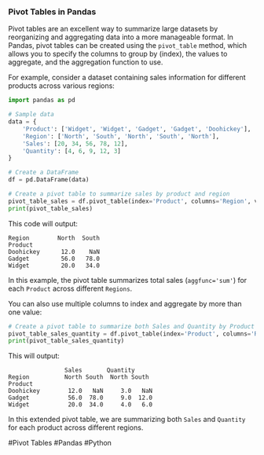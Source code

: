 ### Pivot Tables in Pandas

Pivot tables are an excellent way to summarize large datasets by reorganizing and aggregating data into a more manageable format. In Pandas, pivot tables can be created using the `pivot_table` method, which allows you to specify the columns to group by (index), the values to aggregate, and the aggregation function to use.

For example, consider a dataset containing sales information for different products across various regions:

```python
import pandas as pd

# Sample data
data = {
    'Product': ['Widget', 'Widget', 'Gadget', 'Gadget', 'Doohickey'],
    'Region': ['North', 'South', 'North', 'South', 'North'],
    'Sales': [20, 34, 56, 78, 12],
    'Quantity': [4, 6, 9, 12, 3]
}

# Create a DataFrame
df = pd.DataFrame(data)

# Create a pivot table to summarize sales by product and region
pivot_table_sales = df.pivot_table(index='Product', columns='Region', values='Sales', aggfunc='sum')
print(pivot_table_sales)
```

This code will output:

```
Region        North  South
Product                    
Doohickey      12.0    NaN
Gadget         56.0   78.0
Widget         20.0   34.0
```

In this example, the pivot table summarizes total sales (`aggfunc='sum'`) for each `Product` across different `Regions`.

You can also use multiple columns to index and aggregate by more than one value:

```python
# Create a pivot table to summarize both Sales and Quantity by Product and Region
pivot_table_sales_quantity = df.pivot_table(index='Product', columns='Region', values=['Sales', 'Quantity'], aggfunc='sum')
print(pivot_table_sales_quantity)
```

This will output:

```
                Sales       Quantity     
Region          North South  North South
Product                                  
Doohickey        12.0   NaN     3.0   NaN
Gadget           56.0  78.0     9.0  12.0
Widget           20.0  34.0     4.0   6.0
```

In this extended pivot table, we are summarizing both `Sales` and `Quantity` for each product across different regions.

#Pivot Tables #Pandas #Python